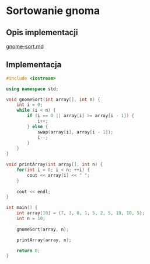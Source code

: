 # Sortowanie gnoma

## Opis implementacji


[gnome-sort.md](../../../../algorithms/sorting/gnome-sort.md)


## Implementacja

```cpp linenums="1"
#include <iostream>

using namespace std;

void gnomeSort(int array[], int n) {
    int i = 0;
    while (i < n) {
        if (i == 0 || array[i] >= array[i - 1]) {
            i++;
        } else {
            swap(array[i], array[i - 1]);
            i--;
        }
    }
}

void printArray(int array[], int n) {
    for(int i = 0; i < n; ++i) {
        cout << array[i] << " ";
    }
 
    cout << endl;
}

int main() {
    int array[10] = {7, 3, 0, 1, 5, 2, 5, 19, 10, 5};
    int n = 10;
    
    gnomeSort(array, n);

    printArray(array, n);

    return 0;
}
```

